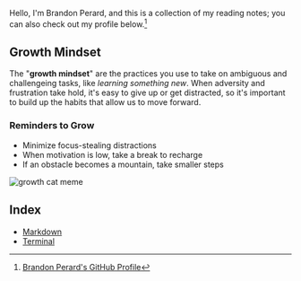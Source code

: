 Hello, I'm Brandon Perard, and this is a collection of my reading notes; you can also check out my profile below.[^1]

## Growth Mindset
The "**growth mindset**" are the practices you use to take on ambiguous and challengeing tasks, like *learning something new*. When adversity and frustration take hold, it's easy to give up or get distracted, so it's important to build up the habits that allow us to move forward.
### Reminders to Grow
- Minimize focus-stealing distractions
- When motivation is low, take a break to recharge
- If an obstacle becomes a mountain, take smaller steps

![growth cat meme](https://live.staticflickr.com/263/18817437423_0fef24a7e6_n.jpg)


## Index
- [Markdown](https://bperard.github.io/reading-notes/markdown)
- [Terminal](https://bperard.github.io/reading-notes/terminal)

[^1]: [Brandon Perard's GitHub Profile](https://github.com/bperard)
